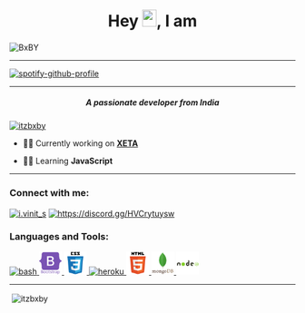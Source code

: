 <h1 align="center">Hey <img height="30px" src="https://media.giphy.com/media/hvRJCLFzcasrR4ia7z/giphy.gif" width="25px">, I am</h1>

<img align="center" alt="BxBY" src="https://media.discordapp.net/attachments/967374237599948890/974407949306970214/Picsart_22-05-13_01-59-09-095.png"/>

---

[![spotify-github-profile](https://spotify-github-profile.vercel.app/api/view?uid=31ow3rvkk5wa3dw2jivrkzrfz32y&cover_image=true&theme=novatorem&bar_color=ff0000&bar_color_cover=false)](https://github.com/kittinan/spotify-github-profile)

---

<h5 align="center">A passionate developer from India</h3>

<p align="left"> <a href="https://github.com/ryo-ma/github-profile-trophy"><img src="https://github-profile-trophy.vercel.app/?username=itzbxby" alt="itzbxby" /></a> </p>

- 🤙🏻 Currently working on **[XETA](https://discord.com/api/oauth2/authorize?client_id=948150632982933504&permissions=2213932097&scope=bot%20applications.commands)**

- 🤲🏻 Learning **JavaScript**

---

<h3 align="left">Connect with me:</h3>
<p align="left">
<a href="https://instagram.com/i.vinit_s" target="blank"><img align="center" src="https://raw.githubusercontent.com/rahuldkjain/github-profile-readme-generator/master/src/images/icons/Social/instagram.svg" alt="i.vinit_s" height="30" width="40" /></a>
<a href="https://discord.gg/https://discord.gg/HVCrytuysw" target="blank"><img align="center" src="https://raw.githubusercontent.com/rahuldkjain/github-profile-readme-generator/master/src/images/icons/Social/discord.svg" alt="https://discord.gg/HVCrytuysw" height="30" width="40" /></a>
</p>

<h3 align="left">Languages and Tools:</h3>
<p align="left"> <a href="https://www.gnu.org/software/bash/" target="_blank" rel="noreferrer"> <img src="https://www.vectorlogo.zone/logos/gnu_bash/gnu_bash-icon.svg" alt="bash" width="40" height="40"/> </a> <a href="https://getbootstrap.com" target="_blank" rel="noreferrer"> <img src="https://raw.githubusercontent.com/devicons/devicon/master/icons/bootstrap/bootstrap-plain-wordmark.svg" alt="bootstrap" width="40" height="40"/> </a> <a href="https://www.w3schools.com/css/" target="_blank" rel="noreferrer"> <img src="https://raw.githubusercontent.com/devicons/devicon/master/icons/css3/css3-original-wordmark.svg" alt="css3" width="40" height="40"/> </a> <a href="https://heroku.com" target="_blank" rel="noreferrer"> <img src="https://www.vectorlogo.zone/logos/heroku/heroku-icon.svg" alt="heroku" width="40" height="40"/> </a> <a href="https://www.w3.org/html/" target="_blank" rel="noreferrer"> <img src="https://raw.githubusercontent.com/devicons/devicon/master/icons/html5/html5-original-wordmark.svg" alt="html5" width="40" height="40"/> </a> <a href="https://www.mongodb.com/" target="_blank" rel="noreferrer"> <img src="https://raw.githubusercontent.com/devicons/devicon/master/icons/mongodb/mongodb-original-wordmark.svg" alt="mongodb" width="40" height="40"/> </a> <a href="https://nodejs.org" target="_blank" rel="noreferrer"> <img src="https://raw.githubusercontent.com/devicons/devicon/master/icons/nodejs/nodejs-original-wordmark.svg" alt="nodejs" width="40" height="40"/> </a> </p>

---

<p>&nbsp;<img align="center" src="https://github-readme-stats.vercel.app/api?username=itzbxby&show_icons=true&locale=en" alt="itzbxby" /></p>
